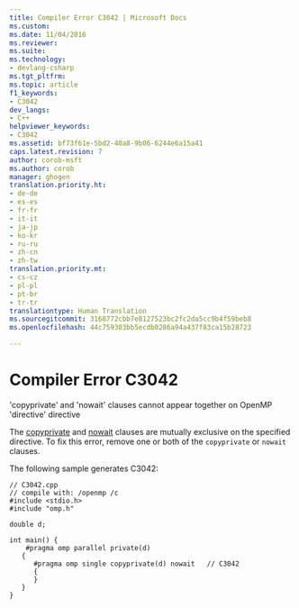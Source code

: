 ```yaml
---
title: Compiler Error C3042 | Microsoft Docs
ms.custom: 
ms.date: 11/04/2016
ms.reviewer: 
ms.suite: 
ms.technology:
- devlang-csharp
ms.tgt_pltfrm: 
ms.topic: article
f1_keywords:
- C3042
dev_langs:
- C++
helpviewer_keywords:
- C3042
ms.assetid: bf73f61e-5bd2-40a8-9b06-6244e6a15a41
caps.latest.revision: 7
author: corob-msft
ms.author: corob
manager: ghogen
translation.priority.ht:
- de-de
- es-es
- fr-fr
- it-it
- ja-jp
- ko-kr
- ru-ru
- zh-cn
- zh-tw
translation.priority.mt:
- cs-cz
- pl-pl
- pt-br
- tr-tr
translationtype: Human Translation
ms.sourcegitcommit: 3168772cbb7e8127523bc2fc2da5cc9b4f59beb8
ms.openlocfilehash: 44c759303bb5ecdb0286a94a437f83ca15b28723

---
```

# Compiler Error C3042
'copyprivate' and 'nowait' clauses cannot appear together on OpenMP 'directive' directive  
  
 The [copyprivate](../../parallel/openmp/reference/copyprivate.md) and [nowait](../../parallel/openmp/reference/nowait.md) clauses are mutually exclusive on the specified directive. To fix this error, remove one or both of the `copyprivate` or `nowait` clauses.  
  
 The following sample generates C3042:  
  
```  
// C3042.cpp  
// compile with: /openmp /c  
#include <stdio.h>  
#include "omp.h"  
  
double d;  
  
int main() {  
    #pragma omp parallel private(d)  
   {  
      #pragma omp single copyprivate(d) nowait   // C3042  
      {  
      }  
   }  
}  
```


<!--HONumber=Jan17_HO1-->


